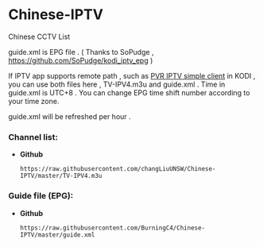 # Chinese-IPTV

Chinese CCTV List

   guide.xml is EPG file . ( Thanks to SoPudge , https://github.com/SoPudge/kodi_iptv_epg )

If IPTV app supports remote path , such as [PVR IPTV simple client](https://kodi.wiki/view/Add-on:PVR_IPTV_Simple_Client) in KODI , you can use both files here , TV-IPV4.m3u and guide.xml . Time in guide.xml is UTC+8 . You can change EPG time shift number according to your time zone.

guide.xml will be refreshed per hour .

### Channel list:
   * **Github**
      ```
      https://raw.githubusercontent.com/changLiuUNSW/Chinese-IPTV/master/TV-IPV4.m3u
      ```
### Guide file (EPG):
   * **Github**
      ```
      https://raw.githubusercontent.com/BurningC4/Chinese-IPTV/master/guide.xml
      ```

